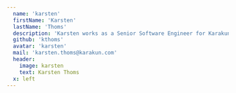```yaml
---
  name: 'karsten'
  firstName: 'Karsten'
  lastName: 'Thoms'
  description: 'Karsten works as a Senior Software Engineer for Karakun GmbH and lives in Dortmund, Germany. He is a known expert in the Eclipse ecosystem, an active committer in multiple Eclipse projects (Xtext, Eclipse Platform, PDE, ...) and contributor to many more. Karsten shares his experience as speaker on conferences like EclipseCon, JavaLand, Devoxx, FOSDEM. '
  github: 'kthoms'
  avatar: 'karsten'
  mail: 'karsten.thoms@karakun.com'
  header:
    image: karsten
    text: Karsten Thoms
  x: left
---
```

